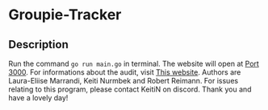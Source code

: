 [//]: # (Do ctrl+shirt+V for a better view)

# Groupie-Tracker

## Description

Run the command `go run main.go` in terminal. The website will open at [Port 3000](http://localhost:3000/). For informations about the audit, visit [This website](https://git.ytrack.learn.ynov.com/root/public/src/commit/13642319518d7a2ab7a4c99213539a93d125161e/subjects/groupie-tracker/visualizations/audit.md). Authors are Laura-Eliise Marrandi, Keiti Nurmbek and Robert Reimann. For issues relating to this program, please contact KeitiN on discord. Thank you and have a lovely day!